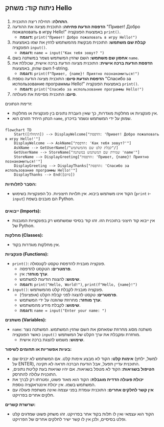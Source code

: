 ## ניתוח קוד: משחק Hello

### <algorithm>

1.  **התחלה:** תחילת ריצת התוכנית.
2.  **הדפסת הודעת פתיחה:** התוכנית מציגה את ההודעה "Привет! Добро пожаловать в игру Hello!" באמצעות הפונקציה `print()`.
    *   **דוגמה:** `print("Привет! Добро пожаловать в игру Hello!")`
3.  **קבלת שם משתמש:** התוכנית מבקשת מהמשתמש להזין את שמו באמצעות הפונקציה `input()`.
    *   **דוגמה:** `name = input("Как тебя зовут? ")`
4.  **אחסון שם משתמש:** השם שהזין המשתמש נשמר במשתנה בשם `name`.
5.  **הדפסת הודעת ברכה אישית:** התוכנית מציגה הודעת ברכה אישית, שכוללת את השם שהוזן, באמצעות f-string.
    *   **דוגמה:** `print(f"Привет, {name}! Приятно познакомиться!")`
6.  **הדפסת הודעת סיום:** התוכנית מציגה הודעה נוספת "Спасибо за использование программы Hello!" באמצעות הפונקציה `print()`.
    *   **דוגמה:** `print("Спасибо за использование программы Hello!")`
7.  **סיום:** התוכנית מסיימת את פעולתה.

זרימת הנתונים:
*   אין פונקציות או מחלקות מוגדרות, כך שאין העברת נתונים בין פונקציות או מחלקות.
*   הנתון היחיד הזורם הוא `name`, שמוזן על ידי המשתמש ונשמר בזיכרון.

### <mermaid>

```mermaid
flowchart TD
    Start([התחלה]) --> DisplayWelcome["הדפסת: 'Привет! Добро пожаловать в игру Hello!'"]
    DisplayWelcome --> AskName["הדפסת: 'Как тебя зовут?'"]
    AskName --> GetUserName[/"קבלת קלט שם מהמשתמש"/]
    GetUserName --> StoreName["שמירת שם המשתמש במשתנה 'name'"]
    StoreName --> DisplayGreeting["הדפסת: 'Привет, {name}! Приятно познакомиться!'"]
    DisplayGreeting --> DisplayThanks["הדפסת: 'Спасибо за использование программы Hello!'"]
    DisplayThanks --> End([סיום])
```

**הסבר לתלותיות:**
*   הקוד אינו משתמש ביבוא. אין תלויות חיצוניות. כל הפונקציות בשימוש (`print` ו-`input`) הם מובנים בשפת Python.

### <explanation>

**ייבואים (Imports):**
*   אין ייבוא קוד חיצוני בתוכנית הזו. זהו קוד בסיסי שמשתמש רק בפונקציות המובנות של Python.

**מחלקות (Classes):**
*   אין מחלקות מוגדרות בקוד.

**פונקציות (Functions):**
*   `print()`: פונקציה מובנית להדפסת טקסט לקונסולה.
    *   **פרמטרים:** הטקסט להדפסה.
    *   **ערך מוחזר:** אין.
    *   **שימוש:** להצגת הודעות למשתמש.
    *   **דוגמה:** `print("Hello, World!")`, `print(f"Hello, {name}!")`
*   `input()`: פונקציה מובנית לקבלת קלט מהמשתמש.
    *   **פרמטרים:** טקסט להצגה לפני קבלת הקלט (אופציונלי).
    *   **ערך מוחזר:** מחרוזת שהוזנה על ידי המשתמש.
    *   **שימוש:** לקבלת מידע מהמשתמש.
    *   **דוגמה:** `name = input("Enter your name: ")`

**משתנים (Variables):**
*   `name`: משתנה מסוג מחרוזת שמאחסן את השם שהזין המשתמש. המשתנה נוצר כאשר הפונקציה `input()` מוחזרת ומקבלת את ערך הקלט של המשתמש.
    *   **שימוש:** משמש להצגת ברכה אישית.

**בעיות אפשריות או תחומים לשיפור:**

*   **אימות קלט:** הקוד לא מבצע אימות קלט. אם המשתמש לא יכניס שם (למשל, ילחץ על ENTER), התוכנית עדיין תפעל, אבל הודעת הברכה תראה לא תקינה.
*   **הטיפול בשגיאות:** הקוד לא מטפל בשגיאות. אם יהיו שגיאות בעת קליטת נתונים, התוכנית עלולה להתרסק.
*   **יכולת פעולה הדדית מוגבלת:** הקוד הוא מאוד פשוט, ומטרתו רק לברך את המשתמש בשמו. אין יכולת אינטראקציה נוספת.
*   **אין קשר לחלקים אחרים:** התוכנית עומדת בפני עצמה ואינה משתפת פעולה עם חלקים אחרים בפרויקט.

**שרשרת קשרים:**

*   הקוד הוא עצמאי ואין לו תלות בקוד אחר בפרויקט. זהו משחק פשוט שמדגים קלט ופלט בסיסיים, ולכן אין לו קשר ישיר לחלקים אחרים של הפרויקט.